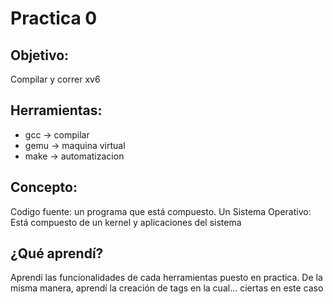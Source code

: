 
# Practica 0

## Objetivo:
Compilar y correr xv6

## Herramientas:
* gcc -> compilar 
* gemu -> maquina virtual
* make -> automatizacion

## Concepto:
Codigo fuente: un programa que está compuesto. Un Sistema Operativo: Está compuesto de un kernel y aplicaciones del sistema

## ¿Qué aprendí?
Aprendí las funcionalidades de cada herramientas puesto en practica. De la misma manera, aprendí la creación de tags en la cual... ciertas  en este caso 

